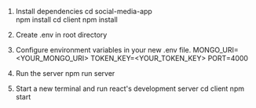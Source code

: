 1. Install dependencies
    cd social-media-app  
    npm install
    cd client
    npm install

2. Create .env in root directory

3. Configure environment variables in your new .env file.
    MONGO_URI=<YOUR_MONGO_URI> 
    TOKEN_KEY=<YOUR_TOKEN_KEY>
    PORT=4000

4. Run the server
    npm run server

5. Start a new terminal and run react's development server
    cd client
    npm start